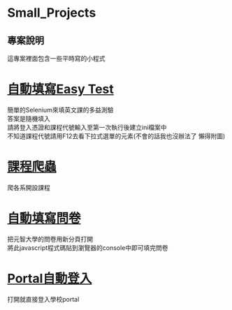 # Small_Projects
專案說明
--
這專案裡面包含一些平時寫的小程式    
# [自動填寫Easy Test](autofill) 
簡單的Selenium來填英文課的多益測驗  
答案是隨機填入    
請將登入憑證和課程代號輸入至第一次執行後建立ini檔案中   
不知道課程代號請用F12去看下拉式選單的元素(不會的話我也沒辦法了 懶得附圖)
# [課程爬蟲](course)
爬各系開設課程
# [自動填寫問卷](q)
把元智大學的問卷用新分頁打開  
將此javascript程式碼貼到瀏覽器的console中即可填完問卷
# [Portal自動登入](portal.py)
打開就直接登入學校portal
